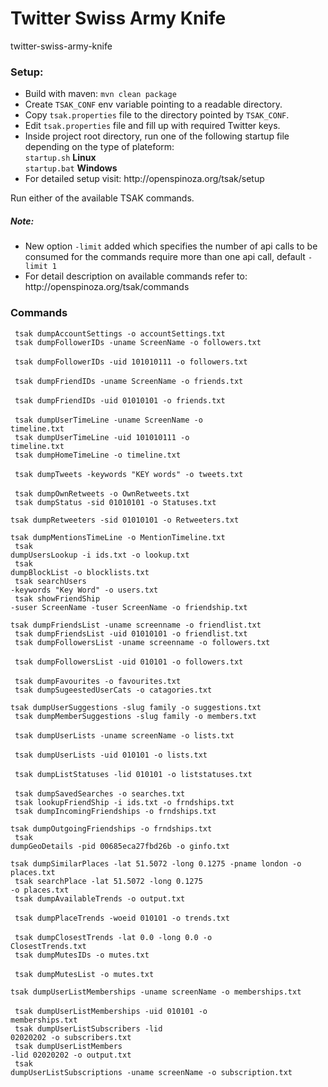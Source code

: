 # Twitter Swiss Army Knife
  twitter-swiss-army-knife

<h3>Setup:</h3>
<ul>
<li>Build with maven:  <code>mvn clean package</code></li>
<li>Create <code>TSAK_CONF</code> env variable pointing to a readable directory.</li>
<li>Copy <code>tsak.properties</code> file to the directory pointed by <code>TSAK_CONF</code>.</li>
<li>Edit <code>tsak.properties</code> file and fill up with required Twitter keys.</li>
<li>Inside project root directory, run one of the following startup file depending on the type of plateform:<br> 
<code>startup.sh</code> <b>Linux</b><br>
<code>startup.bat</code> <b>Windows</b>
</li>
<li>For detailed setup visit: http://openspinoza.org/tsak/setup</li>
</ul>

Run either of the available TSAK commands.

<h5>Note:</h5> 
<ul>
<li>New option <code>-limit</code> added which specifies the number of api calls to be consumed for the commands require more than one api call, default <code>-limit 1</code></li>
<li>For detail description on available commands refer to: http://openspinoza.org/tsak/commands</li>
</ul>
<h3>Commands</h3>

<code> tsak dumpAccountSettings -o accountSettings.txt </code><br>
<code> tsak dumpFollowerIDs -uname ScreenName -o followers.txt      </code><br>
<code> tsak dumpFollowerIDs -uid 101010111 -o followers.txt   </code><br>
<code> tsak dumpFriendIDs -uname ScreenName -o friends.txt    </code><br>
<code> tsak dumpFriendIDs -uid 01010101 -o friends.txt    </code><br>
<code> tsak dumpUserTimeLine -uname ScreenName -o timeline.txt    </code><br>
<code> tsak dumpUserTimeLine -uid 101010111 -o timeline.txt   </code><br>
<code> tsak dumpHomeTimeLine -o timeline.txt    </code><br>
<code> tsak dumpTweets -keywords "KEY words" -o tweets.txt    </code><br>
<code> tsak dumpOwnRetweets -o OwnRetweets.txt    </code><br>
<code> tsak dumpStatus -sid 01010101 -o Statuses.txt    </code><br>
<code> tsak dumpRetweeters -sid 01010101 -o Retweeters.txt    </code><br>
<code> tsak dumpMentionsTimeLine -o MentionTimeline.txt   </code><br>
<code> tsak dumpUsersLookup -i ids.txt -o lookup.txt    </code><br>
<code> tsak dumpBlockList -o blocklists.txt   </code><br>
<code> tsak searchUsers -keywords "Key Word" -o users.txt   </code><br>
<code> tsak showFriendShip -suser ScreenName -tuser ScreenName -o friendship.txt    </code><br>
<code> tsak dumpFriendsList -uname screenname -o friendlist.txt   </code><br>
<code> tsak dumpFriendsList -uid 01010101 -o friendlist.txt   </code><br>
<code> tsak dumpFollowersList -uname screenname -o followers.txt    </code><br>
<code> tsak dumpFollowersList -uid 010101 -o followers.txt    </code><br>
<code> tsak dumpFavourites -o favourites.txt    </code><br>
<code> tsak dumpSugeestedUserCats -o catagories.txt   </code><br>
<code> tsak dumpUserSuggestions -slug family -o suggestions.txt   </code><br>
<code> tsak dumpMemberSuggestions -slug family -o members.txt   </code><br>
<code> tsak dumpUserLists -uname screenName -o lists.txt    </code><br>
<code> tsak dumpUserLists -uid 010101 -o lists.txt    </code><br>
<code> tsak dumpListStatuses -lid 010101 -o liststatuses.txt    </code><br>
<code> tsak dumpSavedSearches -o searches.txt   </code><br>
<code> tsak lookupFriendShip -i ids.txt -o frndships.txt    </code><br>
<code> tsak dumpIncomingFriendships -o frndships.txt    </code><br>
<code> tsak dumpOutgoingFriendships -o frndships.txt    </code><br>
<code> tsak dumpGeoDetails -pid 00685eca27fbd26b -o ginfo.txt   </code><br>
<code> tsak dumpSimilarPlaces -lat 51.5072 -long 0.1275 -pname london -o places.txt   </code><br>
<code> tsak searchPlace -lat 51.5072 -long 0.1275 -o places.txt   </code><br>
<code> tsak dumpAvailableTrends -o output.txt   </code><br>
<code> tsak dumpPlaceTrends -woeid 010101 -o trends.txt   </code><br>
<code> tsak dumpClosestTrends -lat 0.0 -long 0.0 -o ClosestTrends.txt   </code><br>
<code> tsak dumpMutesIDs -o mutes.txt   </code><br>
<code> tsak dumpMutesList -o mutes.txt    </code><br>
<code> tsak dumpUserListMemberships -uname screenName -o memberships.txt    </code><br>
<code> tsak dumpUserListMemberships -uid 010101 -o memberships.txt    </code><br>
<code> tsak dumpUserListSubscribers -lid 02020202 -o subscribers.txt    </code><br>
<code> tsak dumpUserListMembers -lid 02020202 -o output.txt   </code><br>
<code> tsak dumpUserListSubscriptions -uname screenName -o subscription.txt   </code><br>
